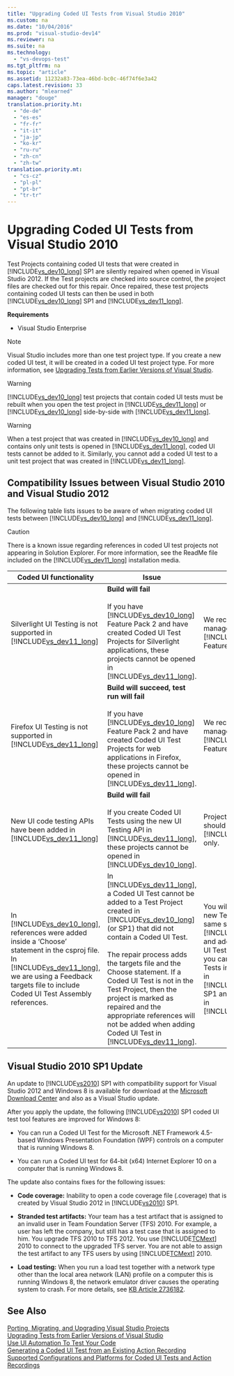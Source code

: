 ```yaml
---
title: "Upgrading Coded UI Tests from Visual Studio 2010"
ms.custom: na
ms.date: "10/04/2016"
ms.prod: "visual-studio-dev14"
ms.reviewer: na
ms.suite: na
ms.technology: 
  - "vs-devops-test"
ms.tgt_pltfrm: na
ms.topic: "article"
ms.assetid: 11232a83-73ea-46bd-bc0c-46f74f6e3a42
caps.latest.revision: 33
ms.author: "mlearned"
manager: "douge"
translation.priority.ht: 
  - "de-de"
  - "es-es"
  - "fr-fr"
  - "it-it"
  - "ja-jp"
  - "ko-kr"
  - "ru-ru"
  - "zh-cn"
  - "zh-tw"
translation.priority.mt: 
  - "cs-cz"
  - "pl-pl"
  - "pt-br"
  - "tr-tr"
---
```

# Upgrading Coded UI Tests from Visual Studio 2010
Test Projects containing coded UI tests that were created in [!INCLUDE[vs_dev10_long](../codequality/includes/vs_dev10_long_md.md)] SP1 are silently repaired when opened in Visual Studio 2012. If the Test projects are checked into source control, the project files are checked out for this repair. Once repaired, these test projects containing coded UI tests can then be used in both [!INCLUDE[vs_dev10_long](../codequality/includes/vs_dev10_long_md.md)] SP1 and [!INCLUDE[vs_dev11_long](../codequality/includes/vs_dev11_long_md.md)].  
  
 **Requirements**  
  
-   Visual Studio Enterprise  
  
> [!NOTE]
>  Visual Studio includes more than one test project type. If you create a new coded UI test, it will be created in a coded UI test project type. For more information, see [Upgrading Tests from Earlier Versions of Visual Studio](http://msdn.microsoft.com/e9c8b7f6-bd72-448e-8edb-d090dcc5cf52).  
  
> [!WARNING]
>  [!INCLUDE[vs_dev10_long](../codequality/includes/vs_dev10_long_md.md)] test projects that contain coded UI tests must be rebuilt when you open the test project in [!INCLUDE[vs_dev11_long](../codequality/includes/vs_dev11_long_md.md)] or [!INCLUDE[vs_dev10_long](../codequality/includes/vs_dev10_long_md.md)] side-by-side with [!INCLUDE[vs_dev11_long](../codequality/includes/vs_dev11_long_md.md)].  
  
> [!WARNING]
>  When a test project that was created in [!INCLUDE[vs_dev10_long](../codequality/includes/vs_dev10_long_md.md)] and contains only unit tests is opened in [!INCLUDE[vs_dev11_long](../codequality/includes/vs_dev11_long_md.md)], coded UI tests cannot be added to it. Similarly, you cannot add a coded UI test to a unit test project that was created in [!INCLUDE[vs_dev11_long](../codequality/includes/vs_dev11_long_md.md)].  
  
## Compatibility Issues between Visual Studio 2010 and Visual Studio 2012  
 The following table lists issues to be aware of when migrating coded UI tests between [!INCLUDE[vs_dev10_long](../codequality/includes/vs_dev10_long_md.md)] and [!INCLUDE[vs_dev11_long](../codequality/includes/vs_dev11_long_md.md)].  
  
> [!CAUTION]
>  There is a known issue regarding references in coded UI test projects not appearing in Solution Explorer. For more information, see the ReadMe file included on the [!INCLUDE[vs_dev11_long](../codequality/includes/vs_dev11_long_md.md)] installation media.  
  
|Coded UI functionality|Issue|Solution|  
|----------------------------|-----------|--------------|  
|Silverlight UI Testing is not supported in [!INCLUDE[vs_dev11_long](../codequality/includes/vs_dev11_long_md.md)]|**Build will fail**<br /><br /> If you have [!INCLUDE[vs_dev10_long](../codequality/includes/vs_dev10_long_md.md)] Feature Pack 2 and have created Coded UI Test Projects for Silverlight applications, these projects cannot be opened in [!INCLUDE[vs_dev11_long](../codequality/includes/vs_dev11_long_md.md)].|We recommend that you manage these projects in [!INCLUDE[vs_dev10_long](../codequality/includes/vs_dev10_long_md.md)] Feature Pack 2 only.|  
|Firefox UI Testing is not supported in [!INCLUDE[vs_dev11_long](../codequality/includes/vs_dev11_long_md.md)]|**Build will succeed, test run will fail**<br /><br /> If you have [!INCLUDE[vs_dev10_long](../codequality/includes/vs_dev10_long_md.md)] Feature Pack 2 and have created Coded UI Test Projects for web applications in Firefox, these projects cannot be opened in [!INCLUDE[vs_dev11_long](../codequality/includes/vs_dev11_long_md.md)].|We recommend that you manage these projects in [!INCLUDE[vs_dev10_long](../codequality/includes/vs_dev10_long_md.md)] Feature Pack 2 only.|  
|New UI code testing APIs have been added in [!INCLUDE[vs_dev11_long](../codequality/includes/vs_dev11_long_md.md)]|**Build will fail**<br /><br /> If you create Coded UI Tests using the new UI Testing API in [!INCLUDE[vs_dev11_long](../codequality/includes/vs_dev11_long_md.md)], these projects cannot be opened in [!INCLUDE[vs_dev10_long](../codequality/includes/vs_dev10_long_md.md)].|Projects using new API should be managed in [!INCLUDE[vs_dev11_long](../codequality/includes/vs_dev11_long_md.md)] only.|  
|In [!INCLUDE[vs_dev10_long](../codequality/includes/vs_dev10_long_md.md)], references were added inside a ‘Choose’ statement in the csproj file. In [!INCLUDE[vs_dev11_long](../codequality/includes/vs_dev11_long_md.md)], we are using a Feedback targets file to include Coded UI Test Assembly references.|In [!INCLUDE[vs_dev11_long](../codequality/includes/vs_dev11_long_md.md)], a Coded UI Test cannot be added to a Test Project created in [!INCLUDE[vs_dev10_long](../codequality/includes/vs_dev10_long_md.md)] (or SP1) that did not contain a Coded UI Test.<br /><br /> The repair process adds the targets file and the Choose statement. If a Coded UI Test is not in the Test Project, then the project is marked as repaired and the appropriate references will not be added when adding Coded UI Test in [!INCLUDE[vs_dev11_long](../codequality/includes/vs_dev11_long_md.md)].|You will have to create a new Test Project in the same solution using [!INCLUDE[vs_dev11_long](../codequality/includes/vs_dev11_long_md.md)] and add your new Coded UI Test in it. Alternately, you can add Coded UI Tests into the Test Project in [!INCLUDE[vs_dev10_long](../codequality/includes/vs_dev10_long_md.md)] SP1 and open that project in [!INCLUDE[vs_dev11_long](../codequality/includes/vs_dev11_long_md.md)].|  
  
##  <a name="UpgradingCodedUIFromVS2010_Update"></a> Visual Studio 2010 SP1 Update  
 An update to [!INCLUDE[vs2010](../codequality/includes/vs2010_md.md)] SP1 with compatibility support for Visual Studio 2012 and Windows 8 is available for download at the [Microsoft Download Center](http://www.microsoft.com/download/details.aspx?id=34677) and also as a Visual Studio update.  
  
 After you apply the update, the following [!INCLUDE[vs2010](../codequality/includes/vs2010_md.md)] SP1 coded UI test tool features are improved for Windows 8:  
  
-   You can run a Coded UI Test for the Microsoft .NET Framework 4.5-based Windows Presentation Foundation (WPF) controls on a computer that is running Windows 8.  
  
-   You can run a Coded UI test for 64-bit (x64) Internet Explorer 10 on a computer that is running Windows 8.  
  
 The update also contains fixes for the following issues:  
  
-   **Code coverage:** Inability to open a code coverage file (.coverage) that is created by Visual Studio 2012 in [!INCLUDE[vs2010](../codequality/includes/vs2010_md.md)] SP1.  
  
-   **Stranded test artifacts:** Your team has a test artifact that is assigned to an invalid user in Team Foundation Server (TFS) 2010. For example, a user has left the company, but still has a test case that is assigned to him. You upgrade TFS 2010 to TFS 2012. You use [!INCLUDE[TCMext](../codequality/includes/tcmext_md.md)] 2010 to connect to the upgraded TFS server. You are not able to assign the test artifact to any TFS users by using [!INCLUDE[TCMext](../codequality/includes/tcmext_md.md)] 2010.  
  
-   **Load testing:** When you run a load test together with a network type other than the local area network (LAN) profile on a computer this is running Windows 8, the network emulator driver causes the operating system to crash. For more details, see [KB Article 2736182](http://support.microsoft.com/kb/2736182).  
  
## See Also  
 [Porting, Migrating, and Upgrading Visual Studio Projects](../porting/porting--migrating--and-upgrading-visual-studio-projects.md)   
 [Upgrading Tests from Earlier Versions of Visual Studio](http://msdn.microsoft.com/e9c8b7f6-bd72-448e-8edb-d090dcc5cf52)   
 [Use UI Automation To Test Your Code](../codequality/use-ui-automation-to-test-your-code.md)   
 [Generating a Coded UI Test from an Existing Action Recording](../Topic/Generating%20a%20Coded%20UI%20Test%20from%20an%20Existing%20Action%20Recording.md)   
 [Supported Configurations and Platforms for Coded UI Tests and Action Recordings](../codequality/supported-configurations-and-platforms-for-coded-ui-tests-and-action-recordings.md)